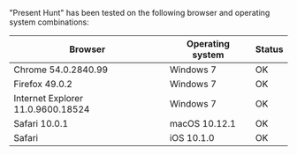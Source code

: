 "Present Hunt" has been tested on the following browser and
operating system combinations:

Browser|Operating system|Status
-|-|-
Chrome 54.0.2840.99|Windows 7|OK
Firefox 49.0.2|Windows 7|OK
Internet Explorer 11.0.9600.18524|Windows 7|OK
Safari 10.0.1|macOS 10.12.1|OK
Safari|iOS 10.1.0|OK

